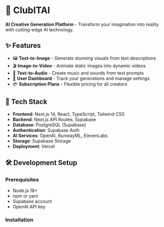 # 🎨 ClubITAI

**AI Creative Generation Platform** - Transform your imagination into reality with cutting-edge AI technology.

## ✨ Features

- 🖼️ **Text-to-Image** - Generate stunning visuals from text descriptions
- 🎬 **Image-to-Video** - Animate static images into dynamic videos  
- 🎵 **Text-to-Audio** - Create music and sounds from text prompts
- 👤 **User Dashboard** - Track your generations and manage settings
- 💳 **Subscription Plans** - Flexible pricing for all creators

## 🚀 Tech Stack

- **Frontend**: Next.js 14, React, TypeScript, Tailwind CSS
- **Backend**: Next.js API Routes, Supabase
- **Database**: PostgreSQL (Supabase)
- **Authentication**: Supabase Auth
- **AI Services**: OpenAI, RunwayML, ElevenLabs
- **Storage**: Supabase Storage
- **Deployment**: Vercel

## 🛠️ Development Setup

### Prerequisites
- Node.js 18+
- npm or yarn
- Supabase account
- OpenAI API key

### Installation
